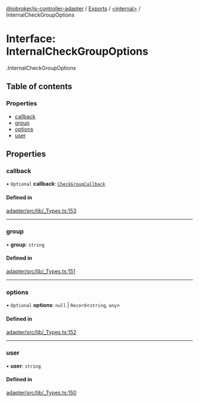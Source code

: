 [@iobroker/js-controller-adapter](../README.md) / [Exports](../modules.md) / [<internal\>](../modules/internal_.md) / InternalCheckGroupOptions

# Interface: InternalCheckGroupOptions

[<internal>](../modules/internal_.md).InternalCheckGroupOptions

## Table of contents

### Properties

- [callback](internal_.InternalCheckGroupOptions.md#callback)
- [group](internal_.InternalCheckGroupOptions.md#group)
- [options](internal_.InternalCheckGroupOptions.md#options)
- [user](internal_.InternalCheckGroupOptions.md#user)

## Properties

### callback

• `Optional` **callback**: [`CheckGroupCallback`](../modules/internal_.md#checkgroupcallback)

#### Defined in

[adapter/src/lib/_Types.ts:153](https://github.com/ioBroker/ioBroker.js-controller/blob/7c5470f2/packages/adapter/src/lib/_Types.ts#L153)

___

### group

• **group**: `string`

#### Defined in

[adapter/src/lib/_Types.ts:151](https://github.com/ioBroker/ioBroker.js-controller/blob/7c5470f2/packages/adapter/src/lib/_Types.ts#L151)

___

### options

• `Optional` **options**: ``null`` \| `Record`<`string`, `any`\>

#### Defined in

[adapter/src/lib/_Types.ts:152](https://github.com/ioBroker/ioBroker.js-controller/blob/7c5470f2/packages/adapter/src/lib/_Types.ts#L152)

___

### user

• **user**: `string`

#### Defined in

[adapter/src/lib/_Types.ts:150](https://github.com/ioBroker/ioBroker.js-controller/blob/7c5470f2/packages/adapter/src/lib/_Types.ts#L150)
